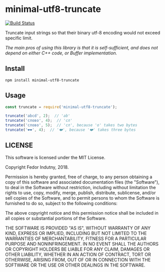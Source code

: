 # minimal-utf8-truncate
[![Build Status](https://secure.travis-ci.org/indutny/minimal-utf8-truncate.png)](http://travis-ci.org/indutny/minimal-utf8-truncate)

Truncate input strings so that their binary utf-8 encoding would not exceed
specific limit.

_The main pros of using this library is that it is self-sufficient, and does not
depend on either C++ code, or Buffer implementation._

## Install
`npm install minimal-utf8-truncate`

## Usage

```js
const truncate = require('minimal-utf8-truncate');

truncate('abcd', 2);  // 'ab'
truncate('слово', 4);  // 'сл'
truncate('слово', 5);  // 'сл', because 'о' takes two bytes
truncate('❤️❤️', 4);  // '❤️', because '❤️' takes three bytes
```

## LICENSE

This software is licensed under the MIT License.

Copyright Fedor Indutny, 2018.

Permission is hereby granted, free of charge, to any person obtaining a
copy of this software and associated documentation files (the
"Software"), to deal in the Software without restriction, including
without limitation the rights to use, copy, modify, merge, publish,
distribute, sublicense, and/or sell copies of the Software, and to permit
persons to whom the Software is furnished to do so, subject to the
following conditions:

The above copyright notice and this permission notice shall be included
in all copies or substantial portions of the Software.

THE SOFTWARE IS PROVIDED "AS IS", WITHOUT WARRANTY OF ANY KIND, EXPRESS
OR IMPLIED, INCLUDING BUT NOT LIMITED TO THE WARRANTIES OF
MERCHANTABILITY, FITNESS FOR A PARTICULAR PURPOSE AND NONINFRINGEMENT. IN
NO EVENT SHALL THE AUTHORS OR COPYRIGHT HOLDERS BE LIABLE FOR ANY CLAIM,
DAMAGES OR OTHER LIABILITY, WHETHER IN AN ACTION OF CONTRACT, TORT OR
OTHERWISE, ARISING FROM, OUT OF OR IN CONNECTION WITH THE SOFTWARE OR THE
USE OR OTHER DEALINGS IN THE SOFTWARE.

[0]: https://en.wikipedia.org/wiki/Montgomery_modular_multiplication
[1]: https://en.wikipedia.org/wiki/Mersenne_prime
